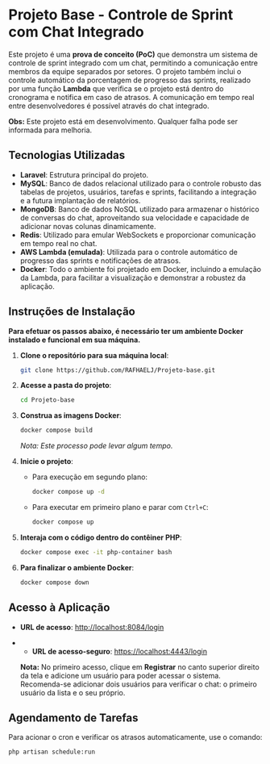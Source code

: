 # Projeto Base - Controle de Sprint com Chat Integrado

Este projeto é uma **prova de conceito (PoC)** que demonstra um sistema de controle de sprint integrado com um chat, permitindo a comunicação entre membros da equipe separados por setores. O projeto também inclui o controle automático da porcentagem de progresso das sprints, realizado por uma função **Lambda** que verifica se o projeto está dentro do cronograma e notifica em caso de atrasos. A comunicação em tempo real entre desenvolvedores é possível através do chat integrado.

**Obs:** Este projeto está em desenvolvimento. Qualquer falha pode ser informada para melhoria.

## Tecnologias Utilizadas

- **Laravel**: Estrutura principal do projeto.
- **MySQL**: Banco de dados relacional utilizado para o controle robusto das tabelas de projetos, usuários, tarefas e sprints, facilitando a integração e a futura implantação de relatórios.
- **MongoDB**: Banco de dados NoSQL utilizado para armazenar o histórico de conversas do chat, aproveitando sua velocidade e capacidade de adicionar novas colunas dinamicamente.
- **Redis**: Utilizado para emular WebSockets e proporcionar comunicação em tempo real no chat.
- **AWS Lambda (emulada)**: Utilizada para o controle automático de progresso das sprints e notificações de atrasos.
- **Docker**: Todo o ambiente foi projetado em Docker, incluindo a emulação da Lambda, para facilitar a visualização e demonstrar a robustez da aplicação.

## Instruções de Instalação

**Para efetuar os passos abaixo, é necessário ter um ambiente Docker instalado e funcional em sua máquina.**

1. **Clone o repositório para sua máquina local**:
    ```bash
    git clone https://github.com/RAFHAELJ/Projeto-base.git
    ```

2. **Acesse a pasta do projeto**:
    ```bash
    cd Projeto-base
    ```

3. **Construa as imagens Docker**:
    ```bash
    docker compose build
    ```
    _Nota: Este processo pode levar algum tempo._

4. **Inicie o projeto**:
    - Para execução em segundo plano:
      ```bash
      docker compose up -d
      ```
    - Para executar em primeiro plano e parar com `Ctrl+C`:
      ```bash
      docker compose up
      ```

5. **Interaja com o código dentro do contêiner PHP**:
    ```bash
    docker compose exec -it php-container bash
    ```

6. **Para finalizar o ambiente Docker**:
    ```bash
    docker compose down
    ```

## Acesso à Aplicação

- **URL de acesso**: [http://localhost:8084/login](http://localhost:8084/login)
- - **URL de acesso-seguro**: [https://localhost:4443/login](https://localhost:4443/login)

  **Nota:** No primeiro acesso, clique em **Registrar** no canto superior direito da tela e adicione um usuário para poder acessar o sistema. Recomenda-se adicionar dois usuários para verificar o chat: o primeiro usuário da lista e o seu próprio.

## Agendamento de Tarefas

Para acionar o cron e verificar os atrasos automaticamente, use o comando:

```bash
php artisan schedule:run

